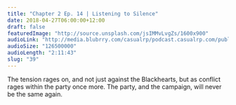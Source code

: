 ```yaml
---
title: "Chapter 2 Ep. 14 | Listening to Silence"
date: 2018-04-27T06:00:00+12:00
draft: false
featuredImage: "http://source.unsplash.com/jsIMMvLvgZs/1600x900"
audioLink: "http://media.blubrry.com/casualrp/podcast.casualrp.com/public/Chapter%202%20Ep.%2014%20_%20Listening%20to%20Silence.mp3"
audioSize: "126500000"
audioLength: "2:11:43"
slug: "39"
---
```


The tension rages on, and not just against the Blackhearts, but as conflict rages within the party once more. The party, and the campaign, will never be the same again.
